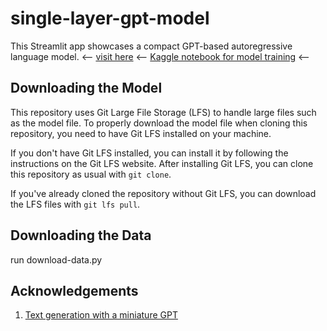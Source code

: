 # single-layer-gpt-model
 This Streamlit app showcases a compact GPT-based autoregressive language model.  <--
 [visit here](https://app-z3qbiyomda-uc.a.run.app/)  <--
 [Kaggle notebook for model training](https://www.kaggle.com/code/ajinkyabhandare2002/single-block-autoregressive-text-gen)  <--

 ## Downloading the Model

This repository uses Git Large File Storage (LFS) to handle large files such as the model file. To properly download the model file when cloning this repository, you need to have Git LFS installed on your machine.

If you don't have Git LFS installed, you can install it by following the instructions on the Git LFS website. After installing Git LFS, you can clone this repository as usual with `git clone`.

If you've already cloned the repository without Git LFS, you can download the LFS files with `git lfs pull`.

 ## Downloading the Data

 run download-data.py

 ## Acknowledgements
1. [Text generation with a miniature GPT](https://keras.io/examples/generative/text_generation_with_miniature_gpt/)
